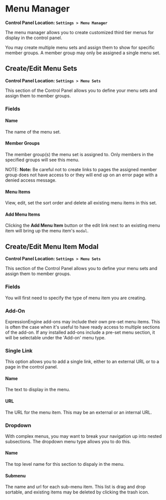 <!--
    This source file is part of the open source project
    ExpressionEngine User Guide (https://github.com/ExpressionEngine/ExpressionEngine-User-Guide)

    @link      https://expressionengine.com/
    @copyright Copyright (c) 2003-2020, Packet Tide, LLC (https://www.packettide.com)
    @license   https://expressionengine.com/license Licensed under Apache License, Version 2.0
-->

# Menu Manager

**Control Panel Location: `Settings > Menu Manager`**

The menu manager allows you to create customized third tier menus for display in the control panel.

You may create multiple menu sets and assign them to show for specific member groups. A member group may only be assigned a single menu set.

## Create/Edit Menu Sets

**Control Panel Location: `Settings > Menu Sets`**

This section of the Control Panel allows you to define your menu sets and assign them to member groups.

### Fields

#### Name

The name of the menu set.

#### Member Groups

The member group(s) the menu set is assigned to. Only members in the specified groups will see this menu.

NOTE: **Note:** Be careful not to create links to pages the assigned member group does not have access to or they will end up on an error page with a denied access message.

#### Menu Items

View, edit, set the sort order and delete all existing menu items in this set.

#### Add Menu Items

Clicking the **Add Menu Item** button or the edit link next to an existing menu item will bring up the menu item's `modal`.

## Create/Edit Menu Item Modal

**Control Panel Location: `Settings > Menu Sets`**

This section of the Control Panel allows you to define your menu sets and assign them to member groups.

### Fields

You will first need to specify the type of menu item you are creating.

### Add-On

ExpressionEngine add-ons may include their own pre-set menu items. This is often the case when it's useful to have ready access to multiple sections of the add-on. If any installed add-ons include a pre-set menu section, it will be selectable under the 'Add-on' menu type.

### Single Link

This option allows you to add a single link, either to an external URL or to a page in the control panel.

#### Name

The text to display in the menu.

#### URL

The URL for the menu item. This may be an external or an internal URL.

### Dropdown

With complex menus, you may want to break your navigation up into nested subsections. The dropdown menu type allows you to do this.

#### Name

The top level name for this section to dispaly in the menu.

#### Submenu

The name and url for each sub-menu item. This list is drag and drop sortable, and existing items may be deleted by clicking the trash icon.
